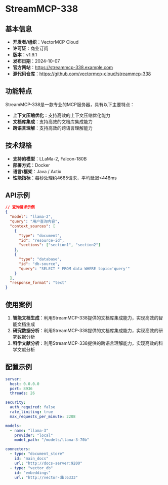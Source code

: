 # StreamMCP-338

## 基本信息

- **开发者/组织**：VectorMCP Cloud
- **许可证**：商业订阅
- **版本**：v1.9.1
- **发布日期**：2024-10-07
- **官方网站**：https://streammcp-338.example.com
- **源代码仓库**：https://github.com/vectormcp-cloud/streammcp-338

## 功能特点

StreamMCP-338是一款专业的MCP服务器，具有以下主要特点：

- **上下文压缩优化**：支持高效的上下文压缩优化能力
- **文档库集成**：支持高效的文档库集成能力
- **跨语言理解**：支持高效的跨语言理解能力


## 技术规格

- **支持的模型**：LLaMa-2, Falcon-180B
- **部署方式**：Docker
- **语言/框架**：Java / Actix
- **性能指标**：每秒处理约4685请求，平均延迟<448ms

## API示例

```json
// 查询请求示例
{
  "model": "llama-2",
  "query": "用户查询内容",
  "context_sources": [
    {
      "type": "document",
      "id": "resource-id",
      "sections": ["section1", "section2"]
    },
    {
      "type": "database",
      "id": "db-source",
      "query": "SELECT * FROM data WHERE topic='query'"
    }
  ],
  "response_format": "text"
}
```

## 使用案例

1. **智能文档生成**：利用StreamMCP-338提供的文档库集成能力，实现高效的智能文档生成
2. **研究数据分析**：利用StreamMCP-338提供的文档库集成能力，实现高效的研究数据分析
3. **科学文献分析**：利用StreamMCP-338提供的跨语言理解能力，实现高效的科学文献分析


## 配置示例

```yaml
server:
  host: 0.0.0.0
  port: 8936
  threads: 26

security:
  auth_required: false
  rate_limiting: true
  max_requests_per_minute: 2208

models:
  - name: "llama-3"
    provider: "local"
    model_path: "/models/llama-3-70b"

connectors:
  - type: "document_store"
    id: "main_docs"
    url: "http://docs-server:9200"
  - type: "vector_db"
    id: "embeddings"
    url: "http://vector-db:6333"
```